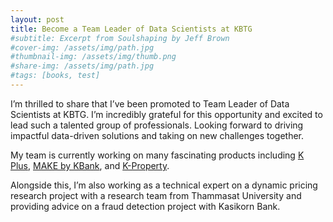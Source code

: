 ```yaml
---
layout: post
title: Become a Team Leader of Data Scientists at KBTG
#subtitle: Excerpt from Soulshaping by Jeff Brown
#cover-img: /assets/img/path.jpg
#thumbnail-img: /assets/img/thumb.png
#share-img: /assets/img/path.jpg
#tags: [books, test]
---
```


I’m thrilled to share that I’ve been promoted to Team Leader of Data Scientists at KBTG. 
I’m incredibly grateful for this opportunity and excited to lead such a talented group of professionals. 
Looking forward to driving impactful data-driven solutions and taking on new challenges together.

My team is currently working on many fascinating products including [K Plus](https://www.kasikornbank.com/en/kplus/), 
[MAKE by KBank](https://makebykbank.kbtg.tech/en), and [K-Property](https://www.kasikornbank.com/th/propertyforsale).

Alongside this, I’m also working as a technical expert on a dynamic pricing research project with a research team from 
Thammasat University and providing advice on a fraud detection project with Kasikorn Bank. 
